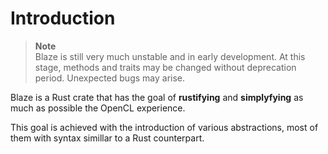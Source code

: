 # Introduction
> **Note**\
> Blaze is still very much unstable and in early development. At this stage, methods and traits may be changed without deprecation period. Unexpected bugs may arise.

Blaze is a Rust crate that has the goal of **rustifying** and **simplyfying** as much as possible the OpenCL experience.

This goal is achieved with the introduction of various abstractions, most of them with syntax simillar to a Rust counterpart.